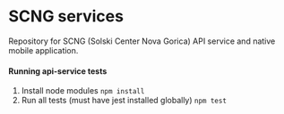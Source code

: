 # SCNG services

Repository for SCNG (Solski Center Nova Gorica) API service and 
native mobile application.


#### Running api-service tests

1. Install node modules
`npm install`
2. Run all tests (must have jest installed globally) `npm test`

